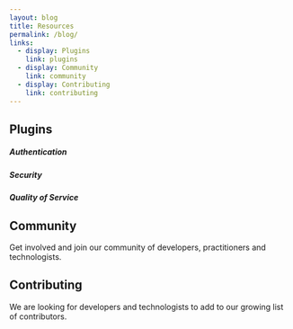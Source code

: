 ```yaml
---
layout: blog
title: Resources
permalink: /blog/
links:
  - display: Plugins
    link: plugins
  - display: Community
    link: community
  - display: Contributing
    link: contributing
---
```


## Plugins

<h5 class="type-center">Authentication</h5>


<h5 class="type-center">Security</h5>


<h5 class="type-center">Quality of Service</h5>

## Community

<span>Get involved and join our community of developers, practitioners and technologists.</span>


## Contributing

<span>We are looking for developers and technologists to add to our growing list of contributors.</span>

